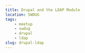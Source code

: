 ```yaml
---
title: Drupal and the LDAP Module
location: SWDUG
tags:
    - meetup
    - swdug
    - drupal
    - ldap
slug: drupal-ldap
---
```

